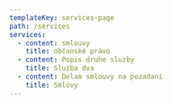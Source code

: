 ```yaml
---
templateKey: services-page
path: /services
services:
  - content: smlouvy
    title: občanské právo
  - content: Popis druhe sluzby
    title: Sluzba dva
  - content: Delam smlouvy na pozadani
    title: Smlovy
---
```


